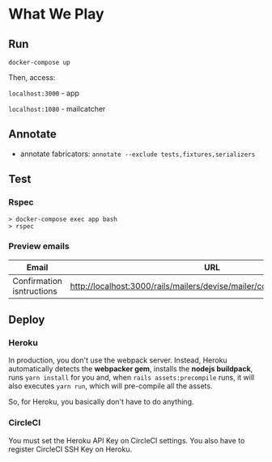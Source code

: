 # What We Play

## Run

`docker-compose up`

Then, access:

`localhost:3000` - app

`localhost:1080` - mailcatcher

## Annotate
* annotate fabricators:
`annotate --exclude tests,fixtures,serializers`

## Test

### Rspec

```
> docker-compose exec app bash
> rspec
```

### Preview emails

| Email | URL |
|-------|-----|
|Confirmation isntructions|[http://localhost:3000/rails/mailers/devise/mailer/confirmation_instructions](http://localhost:3000/rails/mailers/devise/mailer/confirmation_instructions)|

## Deploy

### Heroku

In production, you don't use the webpack server. Instead, Heroku automatically detects the **webpacker gem**,
installs the **nodejs buildpack**, runs `yarn install` for you and, when `rails assets:precompile` runs, it will also
executes `yarn run`, which will pre-compile all the assets.

So, for Heroku, you basically don't have to do anything.

### CircleCI

You must set the Heroku API Key on CircleCI settings. You also have to register CircleCI SSH Key on Heroku.
